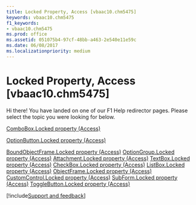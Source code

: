 ```yaml
---
title: Locked Property, Access [vbaac10.chm5475]
keywords: vbaac10.chm5475
f1_keywords:
- vbaac10.chm5475
ms.prod: office
ms.assetid: 051075b4-97cf-48bb-a463-2e540e11e59c
ms.date: 06/08/2017
ms.localizationpriority: medium
---
```



# Locked Property, Access [vbaac10.chm5475]

Hi there! You have landed on one of our F1 Help redirector pages. Please select the topic you were looking for below.

[ComboBox.Locked property (Access)](https://msdn.microsoft.com/library/6ef9a63c-9b00-126f-f662-0d23d672cfa2%28Office.15%29.aspx)

[OptionButton.Locked property (Access)](https://msdn.microsoft.com/library/dac84eb2-1b12-8d4b-37a0-1cdf320f6faf%28Office.15%29.aspx)

[BoundObjectFrame.Locked property (Access)](https://msdn.microsoft.com/library/e43c4870-12bb-ebff-5579-21134de28c36%28Office.15%29.aspx)
[OptionGroup.Locked property (Access)](https://msdn.microsoft.com/library/3d131a07-41cf-a21c-afad-623f01ed14ad%28Office.15%29.aspx)
[Attachment.Locked property (Access)](https://msdn.microsoft.com/library/d35da857-2f8a-9d7f-19d2-6d7fbe029c76%28Office.15%29.aspx)
[TextBox.Locked property (Access)](https://msdn.microsoft.com/library/025b88db-7409-4cb6-bcc0-c72a6a3850d3%28Office.15%29.aspx)
[CheckBox.Locked property (Access)](https://msdn.microsoft.com/library/0f0b6f34-d389-8376-81fd-cff5a93ca4c1%28Office.15%29.aspx)
[ListBox.Locked property (Access)](https://msdn.microsoft.com/library/b820438b-1ebf-780f-9fe9-e51d90bbf326%28Office.15%29.aspx)
[ObjectFrame.Locked property (Access)](https://msdn.microsoft.com/library/0769b9c9-ea0b-33c8-b258-e7d775bee9e6%28Office.15%29.aspx)
[CustomControl.Locked property (Access)](https://msdn.microsoft.com/library/e6b42627-6560-2fab-ecb0-e9ff32d3fe4e%28Office.15%29.aspx)
[SubForm.Locked property (Access)](https://msdn.microsoft.com/library/30e0f94d-2a45-7185-1aa9-f0c6f42904c3%28Office.15%29.aspx)
[ToggleButton.Locked property (Access)](https://msdn.microsoft.com/library/1fb9951a-e531-0423-38bf-f7e4c922acc6%28Office.15%29.aspx)

[!include[Support and feedback](~/includes/feedback-boilerplate.md)]